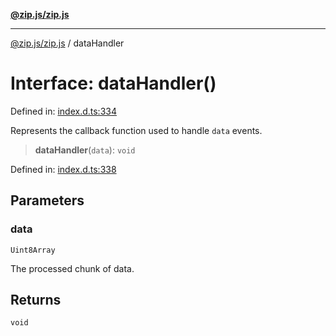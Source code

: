 [**@zip.js/zip.js**](../README.md)

***

[@zip.js/zip.js](../globals.md) / dataHandler

# Interface: dataHandler()

Defined in: [index.d.ts:334](https://github.com/gildas-lormeau/zip.js/blob/a8683b5808f1a1fcac8b2988f79c4fbbc6b3e88f/index.d.ts#L334)

Represents the callback function used to handle `data` events.

> **dataHandler**(`data`): `void`

Defined in: [index.d.ts:338](https://github.com/gildas-lormeau/zip.js/blob/a8683b5808f1a1fcac8b2988f79c4fbbc6b3e88f/index.d.ts#L338)

## Parameters

### data

`Uint8Array`

The processed chunk of data.

## Returns

`void`
